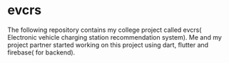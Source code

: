 # evcrs
The following repository contains my college project called evcrs( Electronic vehicle charging station recommendation system). Me and my project partner started working on this project using dart, flutter and firebase( for backend).
